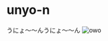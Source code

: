 # unyo-n
うにょ～～んうにょ～～ん
![owo](https://user-images.githubusercontent.com/91818705/158784419-fe74e795-aa6a-4ce3-b41e-9f3e83116ed8.gif)

